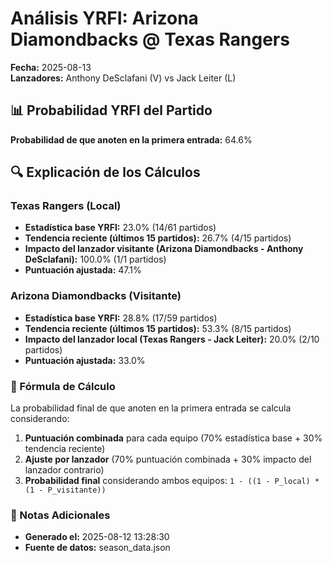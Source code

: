 # Análisis YRFI: Arizona Diamondbacks @ Texas Rangers

**Fecha:** 2025-08-13  
**Lanzadores:** Anthony DeSclafani (V) vs Jack Leiter (L)

## 📊 Probabilidad YRFI del Partido

**Probabilidad de que anoten en la primera entrada:** 64.6%

## 🔍 Explicación de los Cálculos

### Texas Rangers (Local)
- **Estadística base YRFI:** 23.0% (14/61 partidos)
- **Tendencia reciente (últimos 15 partidos):** 26.7% (4/15 partidos)
- **Impacto del lanzador visitante (Arizona Diamondbacks - Anthony DeSclafani):** 100.0% (1/1 partidos)
- **Puntuación ajustada:** 47.1%

### Arizona Diamondbacks (Visitante)
- **Estadística base YRFI:** 28.8% (17/59 partidos)
- **Tendencia reciente (últimos 15 partidos):** 53.3% (8/15 partidos)
- **Impacto del lanzador local (Texas Rangers - Jack Leiter):** 20.0% (2/10 partidos)
- **Puntuación ajustada:** 33.0%

### 📝 Fórmula de Cálculo

La probabilidad final de que anoten en la primera entrada se calcula considerando:
1. **Puntuación combinada** para cada equipo (70% estadística base + 30% tendencia reciente)
2. **Ajuste por lanzador** (70% puntuación combinada + 30% impacto del lanzador contrario)
3. **Probabilidad final** considerando ambos equipos: `1 - ((1 - P_local) * (1 - P_visitante))`

### 📌 Notas Adicionales

- **Generado el:** 2025-08-12 13:28:30
- **Fuente de datos:** season_data.json
